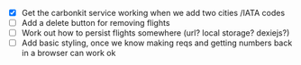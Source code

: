 - [x] Get the carbonkit service working when we add two cities /IATA codes
- [ ] Add a delete button for removing flights
- [ ] Work out how to persist flights somewhere (url? local storage? dexiejs?)
- [ ] Add basic styling, once we know making reqs and getting numbers back in a browser can work ok
